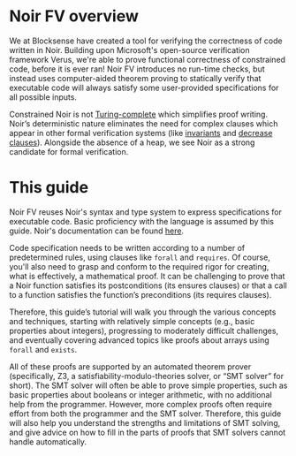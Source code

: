 # Noir FV overview

We at Blocksense have created a tool for verifying the correctness of code written in Noir. Building upon Microsoft's open-source verification framework Verus, we're able to prove functional correctness of constrained code, before it is ever ran! Noir FV introduces no run-time checks, but instead uses computer-aided theorem proving to statically verify that executable code will always satisfy some user-provided specifications for all possible inputs.  

Constrained Noir is not [Turing-complete](https://en.wikipedia.org/wiki/Turing_completeness) which simplifies proof writing. Noir’s deterministic nature eliminates the need for complex clauses which appear in other formal verification systems (like [invariants](https://viperproject.github.io/prusti-dev/user-guide/tour/loop_invariants.html?#loop-invariants) and [decrease clauses](https://verus-lang.github.io/verus/guide/reference-decreases.html?#the-decreases-measure)). Alongside the absence of a heap, we see Noir as a strong candidate for formal verification.


# This guide

Noir FV reuses Noir's syntax and type system to express specifications for executable code. Basic proficiency with the language is assumed by this guide. Noir's documentation can be found [here](https://noir-lang.org/docs).

Code specification needs to be written according to a number of predetermined rules, using clauses like `forall` and `requires`. Of course, you'll also need to grasp and conform to the required rigor for creating, what is effectively, a mathematical proof. It can be challenging to prove that a Noir function satisfies its postconditions (its ensures clauses) or that a call to a function satisfies the function’s preconditions (its requires clauses). 

Therefore, this guide’s tutorial will walk you through the various concepts and techniques, starting with relatively simple concepts (e.g., basic properties about integers), progressing to moderately difficult challenges, and eventually covering advanced topics like proofs about arrays using `forall` and `exists`.

All of these proofs are supported by an automated theorem prover (specifically, Z3, a satisfiability-modulo-theories solver, or “SMT solver” for short). The SMT solver will often be able to prove simple properties, such as basic properties about booleans or integer arithmetic, with no additional help from the programmer. However, more complex proofs often require effort from both the programmer and the SMT solver. Therefore, this guide will also help you understand the strengths and limitations of SMT solving, and give advice on how to fill in the parts of proofs that SMT solvers cannot handle automatically.
